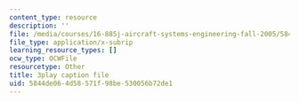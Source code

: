 ```yaml
---
content_type: resource
description: ''
file: /media/courses/16-885j-aircraft-systems-engineering-fall-2005/5844de064d58571f98be530056b72de1_1IJPugWssVs.vtt
file_type: application/x-subrip
learning_resource_types: []
ocw_type: OCWFile
resourcetype: Other
title: 3play caption file
uid: 5844de06-4d58-571f-98be-530056b72de1
---
```

